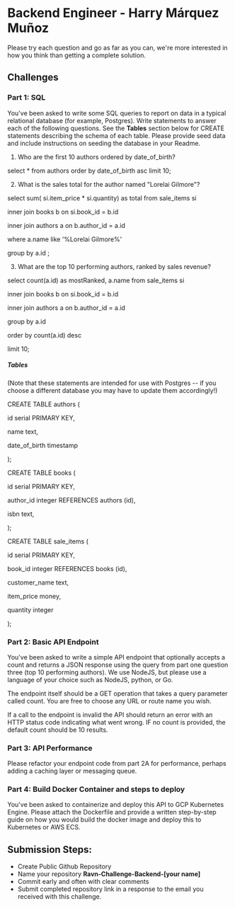 # **Backend Engineer - Harry Márquez Muñoz**

Please try each question and go as far as you can, we&#39;re more interested in how you think than getting a complete solution.

## Challenges

### Part 1: SQL

You&#39;ve been asked to write some SQL queries to report on data in a typical relational database (for example, Postgres). Write statements to answer each of the following questions. See the **Tables** section below for CREATE statements describing the schema of each table. Please provide seed data and include instructions on seeding the database in your Readme.

1. Who are the first 10 authors ordered by date\_of\_birth?

select \* from authors order by date\_of\_birth asc limit 10;

2. What is the sales total for the author named &quot;Lorelai Gilmore&quot;?

select sum( si.item\_price \* si.quantity) as total from sale\_items si

inner join books b on si.book\_id = b.id

inner join authors a on b.author\_id = a.id

where a.name like &#39;%Lorelai Gilmore%&#39;

group by a.id ;

3. What are the top 10 performing authors, ranked by sales revenue?

select count(a.id) as mostRanked, a.name from sale\_items si

inner join books b on si.book\_id = b.id

inner join authors a on b.author\_id = a.id

group by a.id

order by count(a.id) desc

limit 10;

##### **Tables**

(Note that these statements are intended for use with Postgres -- if you choose a different database you may have to update them accordingly!)

CREATE TABLE authors (

id serial PRIMARY KEY,

name text,

date\_of\_birth timestamp

);

CREATE TABLE books (

id serial PRIMARY KEY,

author\_id integer REFERENCES authors (id),

isbn text,

);

CREATE TABLE sale\_items (

id serial PRIMARY KEY,

book\_id integer REFERENCES books (id),

customer\_name text,

item\_price money,

quantity integer

);

### Part 2: Basic API Endpoint

You&#39;ve been asked to write a simple API endpoint that optionally accepts a count and returns a JSON response using the query from part one question three (top 10 performing authors). We use NodeJS, but please use a language of your choice such as NodeJS, python, or Go.

The endpoint itself should be a GET operation that takes a query parameter called count. You are free to choose any URL or route name you wish.

If a call to the endpoint is invalid the API should return an error with an HTTP status code indicating what went wrong. IF no count is provided, the default count should be 10 results.

### Part 3: API Performance

Please refactor your endpoint code from part 2A for performance, perhaps adding a caching layer or messaging queue.

### Part 4: Build Docker Container and steps to deploy

You&#39;ve been asked to containerize and deploy this API to GCP Kubernetes Engine. Please attach the Dockerfile and provide a written step-by-step guide on how you would build the docker image and deploy this to Kubernetes or AWS ECS.

## Submission Steps:

- Create Public Github Repository
- Name your repository **Ravn-Challenge-Backend-[your name]**
- Commit early and often with clear comments
- Submit completed repository link in a response to the email you received with this challenge.
